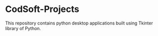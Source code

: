# CodSoft-Projects
This repository contains python desktop applications built using Tkinter library of Python.
